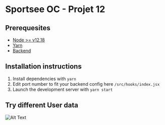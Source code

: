 # Sportsee OC - Projet 12

## Prerequesites

- [Node >= v12.18](https://nodejs.org/en/)
- [Yarn](https://yarnpkg.com/)
- [Backend](https://github.com/OpenClassrooms-Student-Center/P9-front-end-dashboard)

## Installation instructions

1. Install dependencies with `yarn`
2. Edit port number to fit your backend config here `/src/hooks/index.jsx`
3. Launch the development server with `yarn start`

## Try different User data

![Alt Text](https://www.andromede.pics/10531ab0-8e37-11/pic.gif)
